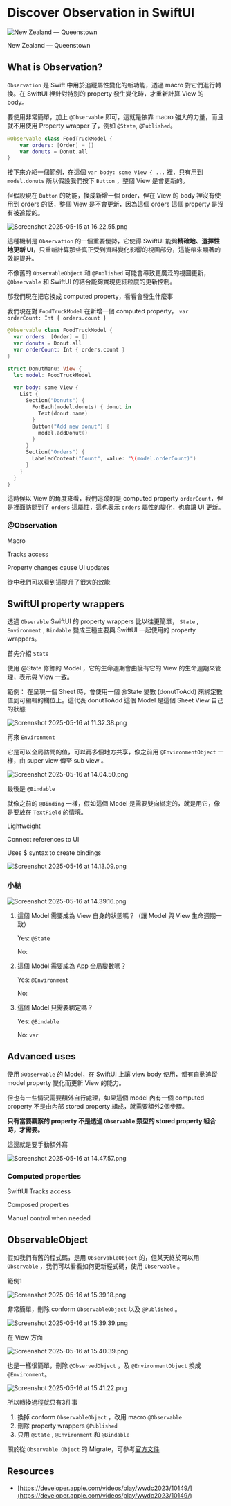 # Discover Observation in SwiftUI

![New Zealand — Queenstown](https://github.com/chengyang1380/ProgrammingNotes/blob/main/Images/WWDC/WWDC23/Discover%20Observation%20in%20SwiftUI/IMG_7975.jpg?raw=true)

New Zealand — Queenstown

## What is Observation?

`Observation` 是 Swift 中用於追蹤屬性變化的新功能，透過 macro 對它們進行轉換。在 SwiftUI 裡針對特別的 property 發生變化時，才重新計算 View 的 body。

要使用非常簡單，加上 `@Observable` 即可，這就是依靠 macro 強大的力量，而且就不用使用 Property wrapper 了，例如 `@State`, `@Published`。

```swift
@Observable class FoodTruckModel {    
    var orders: [Order] = []
    var donuts = Donut.all
}
```

接下來介紹一個範例，在這個 `var body: some View { ...` 裡，只有用到 `model.donuts` 所以假設我們按下 `Button` ，整個 View 是會更新的。

但假設現在 `Button` 的功能，換成新增一個 order，但在 View 的 body 裡沒有使用到 orders 的話，整個 View 是不會更新，因為這個 orders 這個 property 是沒有被追蹤的。

![Screenshot 2025-05-15 at 16.22.55.png](https://github.com/chengyang1380/ProgrammingNotes/blob/main/Images/WWDC/WWDC23/Discover%20Observation%20in%20SwiftUI/Screenshot_2025-05-15_at_16.22.55.png?raw=true)

這種機制是 `Observation` 的一個重要優勢，它使得 SwiftUI 能夠**精確地、選擇性地更新 UI**，只重新計算那些真正受到資料變化影響的視圖部分，這能帶來顯著的效能提升。

不像舊的 `ObservableObject` 和 `@Published` 可能會導致更廣泛的視圖更新， `@Observable` 和 SwiftUI 的結合能夠實現更細粒度的更新控制。

那我們現在把它換成 computed property，看看會發生什麼事

我們現在對 `FoodTruckModel` 在新增一個 computed property， `var orderCount: Int { orders.count }`

```swift
@Observable class FoodTruckModel {
  var orders: [Order] = []
  var donuts = Donut.all  
  var orderCount: Int { orders.count }
}

struct DonutMenu: View {
  let model: FoodTruckModel

  var body: some View {
    List {
      Section("Donuts") {
        ForEach(model.donuts) { donut in
          Text(donut.name)
        }
        Button("Add new donut") {
          model.addDonut()
        }
      }
      Section("Orders") {
        LabeledContent("Count", value: "\(model.orderCount)")
      }
    }
  }
}
```

這時候以 View 的角度來看，我們追蹤的是 computed property `orderCount`，但是裡面訪問到了 `orders` 這屬性，這也表示 `orders` 屬性的變化，也會讓 UI 更新。

### @Observation

Macro

Tracks access

Property changes cause UI updates

從中我們可以看到這提升了很大的效能

## SwiftUI property wrappers

透過 `Obserable` SwiftUI 的 property wrappers 比以往更簡單， `State` , `Environment` , `Bindable` 變成三種主要與 SwiftUI 一起使用的 property wrappers。

首先介紹 `State`

使用 @State 修飾的 Model  ，它的生命週期會由擁有它的 View 的生命週期來管理，表示與 View 一致。

範例： 在呈現一個 Sheet 時，會使用一個 @State 變數 (donutToAdd) 來綁定數值到可編輯的欄位上。這代表 donutToAdd 這個 Model 是這個 Sheet View 自己的狀態

![Screenshot 2025-05-16 at 11.32.38.png](https://github.com/chengyang1380/ProgrammingNotes/blob/main/Images/WWDC/WWDC23/Discover%20Observation%20in%20SwiftUI/Screenshot_2025-05-16_at_11.32.38.png?raw=true)

再來 `Environment`

它是可以全局訪問的值，可以再多個地方共享，像之前用 `@EnvironmentObject` 一樣，由 super view 傳至 sub view 。

![Screenshot 2025-05-16 at 14.04.50.png](https://github.com/chengyang1380/ProgrammingNotes/blob/main/Images/WWDC/WWDC23/Discover%20Observation%20in%20SwiftUI/Screenshot_2025-05-16_at_14.04.50.png?raw=true)

最後是 `@Bindable` 

就像之前的 `@Binding`  一樣，假如這個 Model 是需要雙向綁定的，就是用它，像是要放在 `TextField` 的情境。

Lightweight

Connect references to UI

Uses $ syntax to create bindings

![Screenshot 2025-05-16 at 14.13.09.png](https://github.com/chengyang1380/ProgrammingNotes/blob/main/Images/WWDC/WWDC23/Discover%20Observation%20in%20SwiftUI/Screenshot_2025-05-16_at_14.13.09.png?raw=true)

### 小結

![Screenshot 2025-05-16 at 14.39.16.png](https://github.com/chengyang1380/ProgrammingNotes/blob/main/Images/WWDC/WWDC23/Discover%20Observation%20in%20SwiftUI/Screenshot_2025-05-16_at_14.39.16.png?raw=true)

1. 這個 Model 需要成為 View 自身的狀態嗎？（讓 Model 與 View 生命週期一致）
    
    Yes: `@State` 
    
    No:
    
2. 這個 Model 需要成為 App 全局變數嗎？
    
    Yes: `@Environment`
    
    No:
    
3. 這個 Model 只需要綁定嗎？
    
    Yes: `@Bindable`
    
    No:  `var`
    

## Advanced uses

使用 `@Observable` 的 Model，在 SwiftUI 上讓 view body 使用，都有自動追蹤 model property 變化而更新 View 的能力。

但也有一些情況需要額外自行處理，如果這個 model 內有一個 computed property 不是由內部 stored property 組成，就需要額外2個步驟。

**只有當要觀察的 property 不是透過 `Observable` 類型的 stored property 組合時，才需要。**

這邊就是要手動額外寫

![Screenshot 2025-05-16 at 14.47.57.png](https://github.com/chengyang1380/ProgrammingNotes/blob/main/Images/WWDC/WWDC23/Discover%20Observation%20in%20SwiftUI/Screenshot_2025-05-16_at_14.47.57.png?raw=true)

### Computed properties

SwiftUI Tracks access

Composed properties

Manual control when needed 

## ObservableObject

假如我們有舊的程式碼，是用 `ObservableObject` 的，但某天終於可以用 `Observable` ，我們可以看看如何更新程式碼，使用 `Observable` 。

範例1

![Screenshot 2025-05-16 at 15.39.18.png](https://github.com/chengyang1380/ProgrammingNotes/blob/main/Images/WWDC/WWDC23/Discover%20Observation%20in%20SwiftUI/Screenshot_2025-05-16_at_15.39.18.png?raw=true)

非常簡單，刪除 conform `ObservableObject` 以及 `@Published` 。

![Screenshot 2025-05-16 at 15.39.39.png](https://github.com/chengyang1380/ProgrammingNotes/blob/main/Images/WWDC/WWDC23/Discover%20Observation%20in%20SwiftUI/Screenshot_2025-05-16_at_15.39.39.png?raw=true)

在 View 方面

![Screenshot 2025-05-16 at 15.40.39.png](https://github.com/chengyang1380/ProgrammingNotes/blob/main/Images/WWDC/WWDC23/Discover%20Observation%20in%20SwiftUI/Screenshot_2025-05-16_at_15.40.39.png?raw=true)

也是一樣很簡單，刪除 `@ObservedObject` ，及 `@EnvironmentObject` 換成 `@Environment`。

![Screenshot 2025-05-16 at 15.41.22.png](https://github.com/chengyang1380/ProgrammingNotes/blob/main/Images/WWDC/WWDC23/Discover%20Observation%20in%20SwiftUI/Screenshot_2025-05-16_at_15.41.22.png?raw=true)

所以轉換過程就只有3件事

1. 換掉 conform `ObservableObject` ，改用 macro `@Observable` 
2. 刪除 property wrappers `@Published`
3. 只用 `@State` , `@Environment` 和 `@Bindable` 

關於從 `Observable Object` 的 Migrate，可參考[官方文件](https://developer.apple.com/documentation/swiftui/migrating-from-the-observable-object-protocol-to-the-observable-macro)

## Resources

- [https://developer.apple.com/videos/play/wwdc2023/10149/](https://developer.apple.com/videos/play/wwdc2023/10149/)